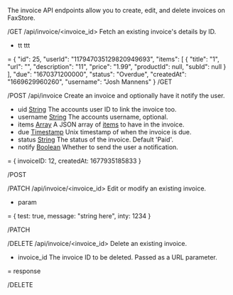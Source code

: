 The invoice API endpoints allow you to create, edit, and delete invoices on FaxStore.

/GET /api/invoice/<invoice_id>
Fetch an existing invoice's details by ID.

- tt ttt

= {
  "id": 25,
  "userId": "117947035129820949693",
  "items": [
    {
      "title": "1",
      "url": "",
      "description": "11",
      "price": "1.99",
      "productId": null,
      "subId": null
    }
  ],
  "due": "1670371200000",
  "status": "Overdue",
  "createdAt": "1669629960260",
  "username": "Josh Mannens"
}
/GET

/POST /api/invoice
Create an invoice and optionally have it notify the user.

- uid [String](/c/faxstore/types#string) The accounts user ID to link the invoice too.
- username [String](/c/faxstore/types#string) The accounts username, optional.
- items [Array](/c/faxstore/types#array) A JSON array of [items](/c/faxstore/types#invoice-items) to have in the invoice.
- due [Timestamp](/c/faxstore/types#timestamp) Unix timestamp of when the invoice is due.
- status [String](/c/faxstore/types#string) The status of the invoice. Default 'Paid'.
- notify [Boolean](/c/faxstore/types#boolean) Whether to send the user a notification.

= {
    invoiceID: 12,
    createdAt: 1677935185833
}

/POST

/PATCH /api/invoice/<invoice_id>
Edit or modify an existing invoice.

- param

= {
  test: true,
  message: "string here",
  inty: 1234
}

/PATCH

/DELETE /api/invoice/<invoice_id>
Delete an existing invoice.

- invoice_id The invoice ID to be deleted. Passed as a URL parameter.

= response

/DELETE

